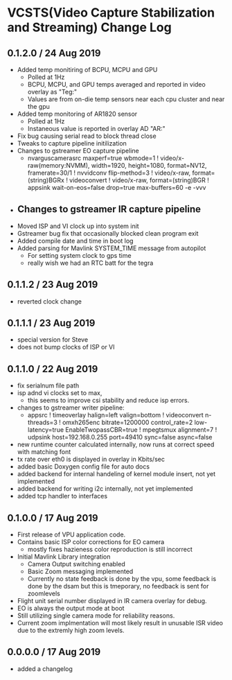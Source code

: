# VCSTS(Video Capture Stabilization and Streaming) Change Log

## 0.1.2.0 / 24 Aug 2019

- Added temp monitiring of BCPU, MCPU and GPU
    - Polled at 1Hz
    - BCPU, MCPU, and GPU temps averaged and reported in video overlay as "Teg:"
    - Values are from on-die temp sensors near each cpu cluster and near the gpu
- Added temp monitoring of AR1820 sensor
    - Polled at 1Hz
    - Instaneous value is reported in overlay AD "AR:"
- Fix bug causing serial read to block thread close
- Tweaks to capture pipeline initilization
- Changes to gstreamer EO capture pipeline
    - nvarguscamerasrc maxperf=true wbmode=1 ! video/x-raw(memory:NVMM), width=1920, height=1080, format=NV12, framerate=30/1 ! nvvidconv flip-method=3 ! video/x-raw, format=(string)BGRx ! videoconvert ! video/x-raw, format=(string)BGR ! appsink wait-on-eos=false drop=true max-buffers=60 -e -vvv
- Changes to gstreamer IR capture pipeline
    -
- Moved ISP and VI clock up into system init
- Gstreamer bug fix that occasionally blocked clean program exit
- Added compile date and time in boot log
- Added parsing for Mavlink SYSTEM_TIME message from autopilot
    - For setting system clock to gps time
    - really wish we had an RTC batt for the tegra

## 0.1.1.2 / 23 Aug 2019

- reverted clock change

## 0.1.1.1 / 23 Aug 2019

- special version for Steve
- does not bump clocks of ISP or VI

## 0.1.1.0 / 22 Aug 2019

- fix serialnum file path
- isp adnd vi clocks set to max, 
    - this seems to improve csi stability and reduce isp errors. 
- changes to gstreamer writer pipeline: 
    - appsrc ! timeoverlay halign=left valign=bottom ! videoconvert n-threads=3 ! omxh265enc bitrate=1200000 control_rate=2 low-latency=true EnableTwopassCBR=true ! mpegtsmux alignment=7 ! udpsink host=192.168.0.255 port=49410 sync=false async=false 
- new runtime counter calculated internally, now runs at correct speed with matching font
- tx rate over eth0 is displayed in overlay in Kbits/sec 
- added basic Doxygen config file for auto docs
- added backend for internal handeling of kernel module insert, not yet implemented
- added backend for writing i2c internally, not yet implemented
- added tcp handler to interfaces


## 0.1.0.0 / 17 Aug 2019

- First release of VPU application code.
- Contains basic ISP color corrections for EO camera
  - mostly fixes hazieness color reproduction is still incorrect
- Initial Mavlink Library integration
  - Camera Output switching enabled
  - Basic Zoom messaging implemented
  - Currently no state feedback is done by the vpu, some feedback is done by the dsam but this is tmeporary, no feedback is sent for zoomlevels
- Flight unit serial number displayed in IR camera overlay for debug.
- EO is always the output mode at boot
- Still utilizing single camera mode for reliability reasons.
- Current zoom implmentation will most likely result in unusable ISR video due to the extremly high zoom levels.  

## 0.0.0.0 / 17 Aug 2019

- added a changelog
